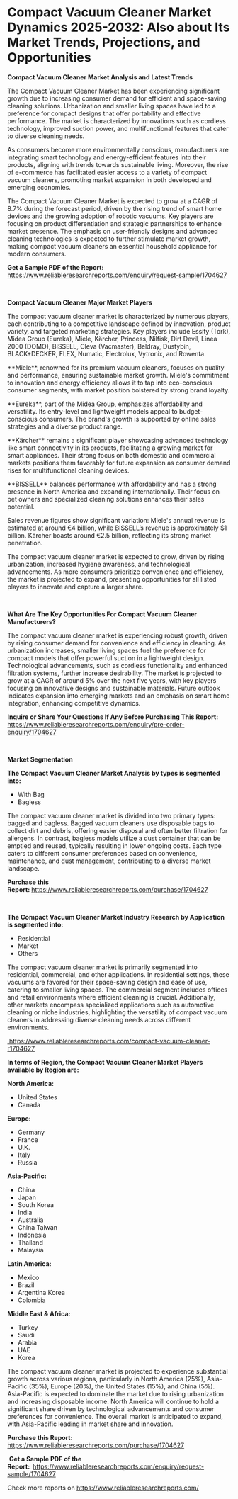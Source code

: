 <p><h1>Compact Vacuum Cleaner Market Dynamics 2025-2032: Also about Its Market Trends, Projections, and Opportunities</h1></p><p><strong>Compact Vacuum Cleaner Market Analysis and Latest Trends</strong></p>
<p><p>The Compact Vacuum Cleaner Market has been experiencing significant growth due to increasing consumer demand for efficient and space-saving cleaning solutions. Urbanization and smaller living spaces have led to a preference for compact designs that offer portability and effective performance. The market is characterized by innovations such as cordless technology, improved suction power, and multifunctional features that cater to diverse cleaning needs.</p><p>As consumers become more environmentally conscious, manufacturers are integrating smart technology and energy-efficient features into their products, aligning with trends towards sustainable living. Moreover, the rise of e-commerce has facilitated easier access to a variety of compact vacuum cleaners, promoting market expansion in both developed and emerging economies.</p><p>The Compact Vacuum Cleaner Market is expected to grow at a CAGR of 8.7% during the forecast period, driven by the rising trend of smart home devices and the growing adoption of robotic vacuums. Key players are focusing on product differentiation and strategic partnerships to enhance market presence. The emphasis on user-friendly designs and advanced cleaning technologies is expected to further stimulate market growth, making compact vacuum cleaners an essential household appliance for modern consumers.</p></p>
<p><strong>Get a Sample PDF of the Report:&nbsp;</strong> <a href="https://www.reliableresearchreports.com/enquiry/request-sample/1704627?utm_campaign=2937&utm_medium=2&utm_source=Github&utm_content=ia&utm_term=27032025&utm_id=compact-vacuum-cleaner">https://www.reliableresearchreports.com/enquiry/request-sample/1704627</a></p>
<p>&nbsp;</p>
<p><strong>Compact Vacuum Cleaner Major Market Players</strong></p>
<p><p>The compact vacuum cleaner market is characterized by numerous players, each contributing to a competitive landscape defined by innovation, product variety, and targeted marketing strategies. Key players include Essity (Tork), Midea Group (Eureka), Miele, Kärcher, Princess, Nilfisk, Dirt Devil, Linea 2000 (DOMO), BISSELL, Cleva (Vacmaster), Beldray, Dustybin, BLACK+DECKER, FLEX, Numatic, Electrolux, Vytronix, and Rowenta.</p><p>**Miele**, renowned for its premium vacuum cleaners, focuses on quality and performance, ensuring sustainable market growth. Miele's commitment to innovation and energy efficiency allows it to tap into eco-conscious consumer segments, with market position bolstered by strong brand loyalty. </p><p>**Eureka**, part of the Midea Group, emphasizes affordability and versatility. Its entry-level and lightweight models appeal to budget-conscious consumers. The brand's growth is supported by online sales strategies and a diverse product range.</p><p>**Kärcher** remains a significant player showcasing advanced technology like smart connectivity in its products, facilitating a growing market for smart appliances. Their strong focus on both domestic and commercial markets positions them favorably for future expansion as consumer demand rises for multifunctional cleaning devices.</p><p>**BISSELL** balances performance with affordability and has a strong presence in North America and expanding internationally. Their focus on pet owners and specialized cleaning solutions enhances their sales potential.</p><p>Sales revenue figures show significant variation: Miele's annual revenue is estimated at around €4 billion, while BISSELL’s revenue is approximately $1 billion. Kärcher boasts around €2.5 billion, reflecting its strong market penetration.</p><p>The compact vacuum cleaner market is expected to grow, driven by rising urbanization, increased hygiene awareness, and technological advancements. As more consumers prioritize convenience and efficiency, the market is projected to expand, presenting opportunities for all listed players to innovate and capture a larger share.</p></p>
<p>&nbsp;</p>
<p><strong>What Are The Key Opportunities For Compact Vacuum Cleaner Manufacturers?</strong></p>
<p><p>The compact vacuum cleaner market is experiencing robust growth, driven by rising consumer demand for convenience and efficiency in cleaning. As urbanization increases, smaller living spaces fuel the preference for compact models that offer powerful suction in a lightweight design. Technological advancements, such as cordless functionality and enhanced filtration systems, further increase desirability. The market is projected to grow at a CAGR of around 5% over the next five years, with key players focusing on innovative designs and sustainable materials. Future outlook indicates expansion into emerging markets and an emphasis on smart home integration, enhancing competitive dynamics.</p></p>
<p><strong>Inquire or Share Your Questions If Any Before Purchasing This Report:</strong> <a href="https://www.reliableresearchreports.com/enquiry/pre-order-enquiry/1704627?utm_campaign=2937&utm_medium=2&utm_source=Github&utm_content=ia&utm_term=27032025&utm_id=compact-vacuum-cleaner">https://www.reliableresearchreports.com/enquiry/pre-order-enquiry/1704627</a></p>
<p>&nbsp;</p>
<p><strong>Market Segmentation</strong></p>
<p><strong>The Compact Vacuum Cleaner Market Analysis by types is segmented into:</strong></p>
<p><ul><li>With Bag</li><li>Bagless</li></ul></p>
<p><p>The compact vacuum cleaner market is divided into two primary types: bagged and bagless. Bagged vacuum cleaners use disposable bags to collect dirt and debris, offering easier disposal and often better filtration for allergens. In contrast, bagless models utilize a dust container that can be emptied and reused, typically resulting in lower ongoing costs. Each type caters to different consumer preferences based on convenience, maintenance, and dust management, contributing to a diverse market landscape.</p></p>
<p><strong>Purchase this Report:&nbsp;</strong><a href="https://www.reliableresearchreports.com/purchase/1704627?utm_campaign=2937&utm_medium=2&utm_source=Github&utm_content=ia&utm_term=27032025&utm_id=compact-vacuum-cleaner">https://www.reliableresearchreports.com/purchase/1704627</a></p>
<p>&nbsp;</p>
<p><strong>The Compact Vacuum Cleaner Market Industry Research by Application is segmented into:</strong></p>
<p><ul><li>Residential</li><li>Market</li><li>Others</li></ul></p>
<p><p>The compact vacuum cleaner market is primarily segmented into residential, commercial, and other applications. In residential settings, these vacuums are favored for their space-saving design and ease of use, catering to smaller living spaces. The commercial segment includes offices and retail environments where efficient cleaning is crucial. Additionally, other markets encompass specialized applications such as automotive cleaning or niche industries, highlighting the versatility of compact vacuum cleaners in addressing diverse cleaning needs across different environments.</p></p>
<p><a href="https://www.reliableresearchreports.com/compact-vacuum-cleaner-r1704627?utm_campaign=2937&utm_medium=2&utm_source=Github&utm_content=ia&utm_term=27032025&utm_id=compact-vacuum-cleaner">&nbsp;https://www.reliableresearchreports.com/compact-vacuum-cleaner-r1704627</a></p>
<p><strong>In terms of Region, the Compact Vacuum Cleaner Market Players available by Region are:</strong></p>
<p>
    <p> <strong> North America: </strong>
        <ul>
            <li>United States</li>
            <li>Canada</li>
        </ul>
        </p> 
    <p> <strong> Europe: </strong>
        <ul>
            <li>Germany</li>
            <li>France</li>
            <li>U.K.</li>
            <li>Italy</li>
            <li>Russia</li>
        </ul>
        </p> 
    <p> <strong> Asia-Pacific: </strong>
        <ul>
            <li>China</li>
            <li>Japan</li>
            <li>South Korea</li>
            <li>India</li>
            <li>Australia</li>
            <li>China Taiwan</li>
            <li>Indonesia</li>
            <li>Thailand</li>
            <li>Malaysia</li>
        </ul>
        </p> 
    <p> <strong> Latin America: </strong>
        <ul>
            <li>Mexico</li>
            <li>Brazil</li>
            <li>Argentina Korea</li>
            <li>Colombia</li>
        </ul>
        </p> 
    <p> <strong> Middle East & Africa: </strong>
        <ul>
            <li>Turkey</li>
            <li>Saudi</li>
            <li>Arabia</li>
            <li>UAE</li>
            <li>Korea</li>
        </ul>
    </p>
    </p>
<p><p>The compact vacuum cleaner market is projected to experience substantial growth across various regions, particularly in North America (25%), Asia-Pacific (35%), Europe (20%), the United States (15%), and China (5%). Asia-Pacific is expected to dominate the market due to rising urbanization and increasing disposable income. North America will continue to hold a significant share driven by technological advancements and consumer preferences for convenience. The overall market is anticipated to expand, with Asia-Pacific leading in market share and innovation.</p></p>
<p><strong>Purchase this Report: </strong><a href="https://www.reliableresearchreports.com/purchase/1704627?utm_campaign=2937&utm_medium=2&utm_source=Github&utm_content=ia&utm_term=27032025&utm_id=compact-vacuum-cleaner">https://www.reliableresearchreports.com/purchase/1704627</a></p>
<p>&nbsp;<strong>Get a Sample PDF of the Report:&nbsp;&nbsp;</strong><a href="https://www.reliableresearchreports.com/enquiry/request-sample/1704627?utm_campaign=2937&utm_medium=2&utm_source=Github&utm_content=ia&utm_term=27032025&utm_id=compact-vacuum-cleaner">https://www.reliableresearchreports.com/enquiry/request-sample/1704627</a></p>
<p><strong></strong></p>
<p>Check more reports on <a href="https://www.reliableresearchreports.com/?utm_campaign=2937&utm_medium=2&utm_source=Github&utm_content=ia&utm_term=27032025&utm_id=compact-vacuum-cleaner">https://www.reliableresearchreports.com/</a></p>